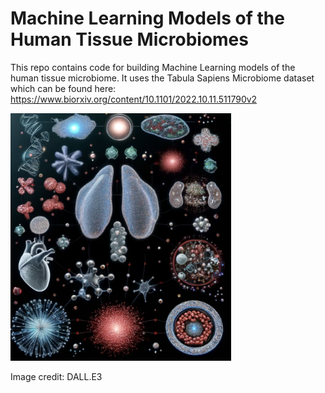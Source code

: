 # Machine Learning Models of the Human Tissue Microbiomes
This repo contains code for building Machine Learning models of the human tissue microbiome. It uses the Tabula Sapiens Microbiome dataset which can be found here: https://www.biorxiv.org/content/10.1101/2022.10.11.511790v2

<img src="https://github.com/gitamahm/machine_learning_models_human_tissue_microbiomes/blob/main/tissue_microbiomes.png" width="70%" height="70%">


Image credit: DALL.E3
